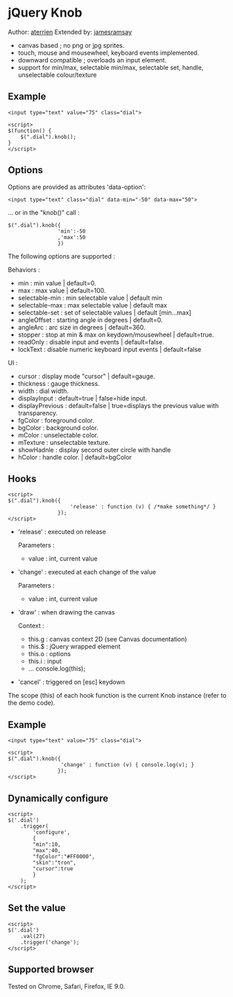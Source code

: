 jQuery Knob
=============

Author: [aterrien](https://github.com/aterrien)
Extended by: [jamesramsay](https://github.com/jamesramsay)

- canvas based ; no png or jpg sprites.
- touch, mouse and mousewheel, keyboard events implemented.
- downward compatible ; overloads an input element.
- support for min/max, selectable min/max, selectable set, handle, unselectable colour/texture

Example
-------

    <input type="text" value="75" class="dial">

    <script>
    $(function() {
        $(".dial").knob();
    }
    </script>

Options
-------

Options are provided as attributes 'data-option':

    <input type="text" class="dial" data-min="-50" data-max="50">

... or in the "knob()" call :

    $(".dial").knob({
                    'min':-50
                    ,'max':50
                    })

The following options are supported :

Behaviors :
* min : min value | default=0.
* max : max value | default=100.
* selectable-min : min selectable value | default min
* selectable-max : max selectable value | default max
* selectable-set : set of selectable values | default [min…max]
* angleOffset : starting angle in degrees | default=0.
* angleArc : arc size in degrees | default=360.
* stopper : stop at min & max on keydown/mousewheel | default=true.
* readOnly : disable input and events | default=false.
* lockText : disable numeric keyboard input events | default=false

UI :
* cursor : display mode "cursor" | default=gauge.
* thickness : gauge thickness.
* width : dial width.
* displayInput : default=true | false=hide input.
* displayPrevious : default=false | true=displays the previous value with transparency.
* fgColor : foreground color.
* bgColor : background color.
* mColor : unselectable color.
* mTexture : unselectable texture.
* showHadnle : display second outer circle with handle
* hColor : handle color. | default=bgColor

Hooks
-------

    <script>
    $(".dial").knob({
                        'release' : function (v) { /*make something*/ }
                    });
    </script>

* 'release' : executed on release

    Parameters :
    + value : int, current value

* 'change' : executed at each change of the value

    Parameters :
    + value : int, current value

* 'draw' : when drawing the canvas

    Context :
    - this.g : canvas context 2D (see Canvas documentation)
    - this.$ : jQuery wrapped element
    - this.o : options
    - this.i : input
    - ... console.log(this);

* 'cancel' : triggered on [esc] keydown

The scope (this) of each hook function is the current Knob instance (refer to the demo code).

Example
-------

    <input type="text" value="75" class="dial">

    <script>
    $(".dial").knob({
                     'change' : function (v) { console.log(v); }
                    });
    </script>


Dynamically configure
-------

    <script>
    $('.dial')
        .trigger(
            'configure',
            {
            "min":10,
            "max":40,
            "fgColor":"#FF0000",
            "skin":"tron",
            "cursor":true
            }
        );
    </script>

Set the value
-------

    <script>
    $('.dial')
        .val(27)
        .trigger('change');
    </script>

Supported browser
-------

Tested on Chrome, Safari, Firefox, IE 9.0.